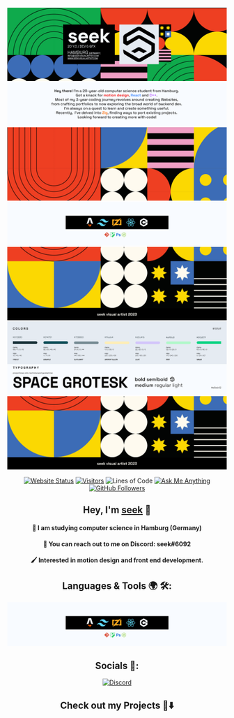 <div align="center">

**[![About](./seek/Header.png)](https://www.seekvisualartist.com)**
![Skills](./seek/About.png)
![Skills](./seek/2.png)
![Skills](./seek/Skills.png)
![Skills](./seek/3.png)
![Skills](./seek/Palette.png)
![Skills](./seek/4.png)

[![Website Status](https://img.shields.io/website-up-down-green-red/http/shields.io.svg)](https://www.seekvisualartist.com)
[![Visitors](https://api.visitorbadge.io/api/visitors?path=nuIIpointerexception&countColor=%23263759&style=flat&labelStyle=lower)](https://visitorbadge.io/status?path=nuIIpointerexception)
![Lines of Code](https://img.shields.io/badge/from%20hello%20world%20i%27ve%20written-827%20thousand%20lines%20of%20code-blue)
[![Ask Me Anything](https://img.shields.io/badge/ask%20me-anything-1abc9c.svg)](https://www.seekvisualartist.com)
[![GitHub Followers](https://img.shields.io/github/followers/nuIIpointerexception.svg?style=social&label=Follow&maxAge=2592000#annee=BlackLotus)](https://github.com/nuIIpointerexception?tab=followers)

</div>

<div align="center">

## Hey, I'm [seek](https://www.seekvisualartist.com) 👋

#### 📖 I am studying computer science in Hamburg (Germany)
#### 📧 You can reach out to me on Discord: seek#6092
#### 🖌 Interested in motion design and front end development.

</div>

<div align="center">

## Languages & Tools 🌍 🛠:

![Skills](./seek/Skills.png)

</div>

<div align="center">

## Socials 🗿:

[![Discord](https://lanyard.cnrad.dev/api/733770985743974422?bg=22272E)](https://discordapp.com/users/733770985743974422)

</div>

<div align="center">

## Check out my Projects 🚩⬇️

</div>
